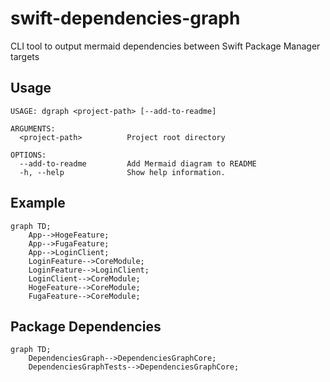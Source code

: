 # swift-dependencies-graph
CLI tool to output mermaid dependencies between Swift Package Manager targets

## Usage
```
USAGE: dgraph <project-path> [--add-to-readme]

ARGUMENTS:
  <project-path>          Project root directory

OPTIONS:
  --add-to-readme         Add Mermaid diagram to README
  -h, --help              Show help information.
```

## Example
```mermaid
graph TD;
    App-->HogeFeature;
    App-->FugaFeature;
    App-->LoginClient;
    LoginFeature-->CoreModule;
    LoginFeature-->LoginClient;
    LoginClient-->CoreModule;
    HogeFeature-->CoreModule;
    FugaFeature-->CoreModule;
```

## Package Dependencies
```mermaid
graph TD;
    DependenciesGraph-->DependenciesGraphCore;
    DependenciesGraphTests-->DependenciesGraphCore;
```
